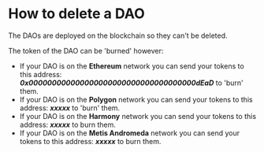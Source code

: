 # How to delete a DAO

The DAOs are deployed on the blockchain so they can't be deleted.&#x20;

The token of the DAO can be 'burned' however:

* If your DAO is on the **Ethereum** network you can send your tokens to this address: _**0x000000000000000000000000000000000000dEaD**_ to 'burn' them.
* If your DAO is on the **Polygon** network you can send your tokens to this address: _**xxxxx**_ to 'burn' them.
* If your DAO is on the **Harmony** network you can send your tokens to this address: _**xxxxx**_ to burn them.
* If your DAO is on the **Metis Andromeda** network you can send your tokens to this address: _**xxxxx**_ to burn them.
